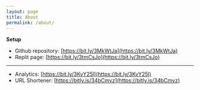 ```yaml
---
layout: page
title: About
permalink: /about/
---
```


**Setup**

* Github repository: [https://bit.ly/3MkWtJa](https://bit.ly/3MkWtJa)
* Replit page: [https://bit.ly/3tmCsJo](https://bit.ly/3tmCsJo)
---
* Analytics: [https://bit.ly/3KvY25l](https://bit.ly/3KvY25l)
* URL Shortener: [https://bitly.is/34bCmvz](https://bitly.is/34bCmvz)